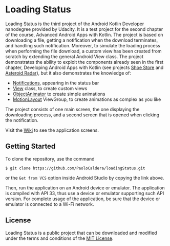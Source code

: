 # Loading Status

Loading Status is the third project of the Android Kotlin Developer nanodegree provided by Udacity. It is a test project for the second chapter of the course, Advanced Android Apps with Kotlin. The project is based on downloading a file, getting a notification when the download terminates, and handling such notification. Moreover, to simulate the loading process when performing the file download, a custom view has been created from scratch by extending the general Android View class.
The project demonstrates the ability to exploit the components already seen in the first chapter, Developing Android Apps with Kotlin (see projects [Shoe Store](https://github.com/PaoloCaldera/shoeStore) and [Asteroid Radar](https://github.com/PaoloCaldera/asteroidRadar)), but it also demonstrates the knowledge of:

* [Notifications](https://developer.android.com/develop/ui/views/notifications), appearing in the status bar
* [View](https://developer.android.com/reference/android/view/View) class, to create custom views
* [ObjectAnimator](https://developer.android.com/reference/android/animation/ObjectAnimator) to create simple animations
* [MotionLayout](https://developer.android.com/develop/ui/views/animations/motionlayout) ViewGroup, to create animations as complex as you like

The project consists of one main screen, the one displaying the downloading process, and a second screen that is opened when clicking the notification.

Visit the [Wiki]() to see the application screens.


## Getting Started
To clone the repository, use the command
```
$ git clone https://github.com/PaoloCaldera/loadingStatus.git
```
or the `Get from VCS` option inside Android Studio by copying the link above.

Then, run the application on an Android device or emulator. The application is compiled with API 33, thus use a device or emulator supporting such API version.
For complete usage of the application, be sure that the device or emulator is connected to a Wi-Fi network.


## License

Loading Status is a public project that can be downloaded and modified under the terms and conditions of the [MIT License](LICENSE).
